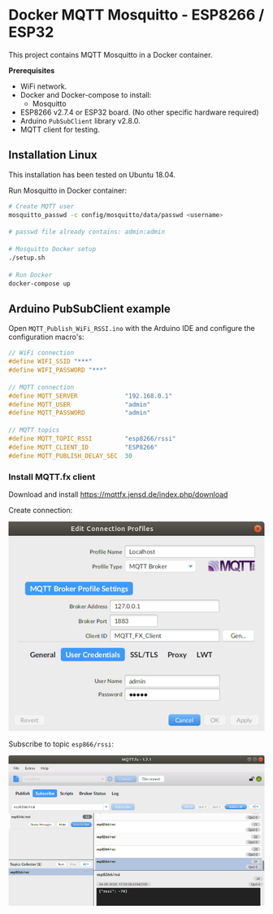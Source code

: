 # Docker MQTT Mosquitto - ESP8266 / ESP32

This project contains MQTT Mosquitto in a Docker container.

**Prerequisites**

* WiFi network.
* Docker and Docker-compose to install:
  * Mosquitto
* ESP8266 v2.7.4 or ESP32 board. (No other specific hardware required)
* Arduino `PubSubClient` library v2.8.0.
* MQTT client for testing.

## Installation Linux

This installation has been tested on Ubuntu 18.04.

Run Mosquitto in Docker container:

```bash
# Create MQTT user
mosquitto_passwd -c config/mosquitto/data/passwd <username>

# passwd file already contains: admin:admin

# Mosquitto Docker setup
./setup.sh

# Run Docker
docker-compose up
```

## Arduino PubSubClient example

Open `MQTT_Publish_WiFi_RSSI.ino` with the Arduino IDE and configure the configuration macro's:

```c++
// WiFi connection
#define WIFI_SSID "***"
#define WIFI_PASSWORD "***"

// MQTT connection
#define MQTT_SERVER             "192.168.0.1"
#define MQTT_USER               "admin"
#define MQTT_PASSWORD           "admin"

// MQTT topics
#define MQTT_TOPIC_RSSI         "esp8266/rssi"
#define MQTT_CLIENT_ID          "ESP8266"
#define MQTT_PUBLISH_DELAY_SEC  30
```

### Install  MQTT.fx client

Download and install https://mqttfx.jensd.de/index.php/download

Create connection:

![MQTT.FX Connection](screenshots/mqtt-connection.png)

Subscribe to topic `esp866/rssi`:

![MQTT.FX Subscribe](screenshots/mqtt-fx.png)